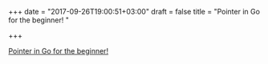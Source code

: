 +++
date = "2017-09-26T19:00:51+03:00"
draft = false
title = "Pointer in Go for the beginner!  "

+++

<p><a href="https://medium.com/@thedevsaddam/go-101-pointer-in-go-5d68237a2479">Pointer in Go for the beginner!  </a></p>
